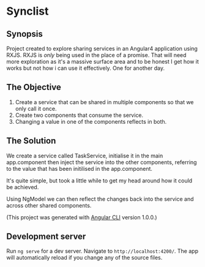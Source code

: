 # Synclist

Synopsis
--------
Project created to explore sharing services in an Angular4 application using RXJS. RXJS is *only* being used in the place of a promise. That will need more exploration as it's a massive surface area and to be honest I get how it works but not how i can use it effectively. One for another day.

The Objective
-------------
1.  Create a service that can be shared in multiple components so that we only call it once.
2.  Create two components that consume the service.
3.  Changing a value in one of the components reflects in both.

The Solution
------------
We create a service called TaskService, initialise it in the main app.component then inject the service into the other components, referring to the value that has been initilised in the app.component.

It's quite simple, but took a little while to get my head around how it could be achieved.

Using NgModel we can then reflect the changes back into the service and across other shared components.



(This project was generated with [Angular CLI](https://github.com/angular/angular-cli) version 1.0.0.)

## Development server

Run `ng serve` for a dev server. Navigate to `http://localhost:4200/`. The app will automatically reload if you change any of the source files.

